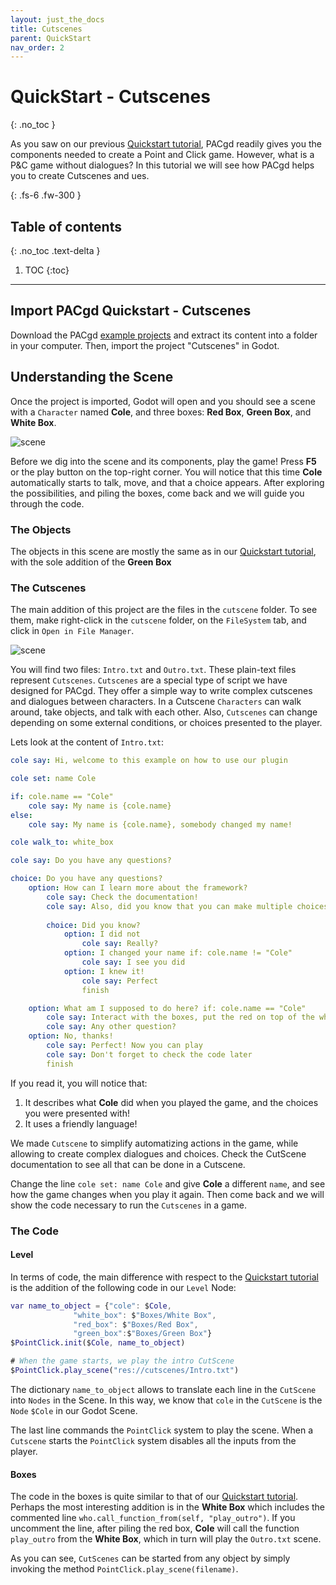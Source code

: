 ```yaml
---
layout: just_the_docs
title: Cutscenes
parent: QuickStart
nav_order: 2
---
```


# QuickStart - Cutscenes
{: .no_toc }

As you saw on our previous [Quickstart tutorial](/PACgd/docs/quickstart/basics),
PACgd readily gives you the components needed to create a Point and Click
game. However, what is a P&C game without dialogues? In this tutorial we will 
see how PACgd helps you to create Cutscenes and ues.

{: .fs-6 .fw-300 }

## Table of contents
{: .no_toc .text-delta }

1. TOC
{:toc}

---

## Import PACgd Quickstart - Cutscenes

Download the PACgd [example projects](https://github.com/gagdiez/PACgd_examples/archive/main.zip)
and extract its content into a folder in your computer. Then, import the
project "Cutscenes" in Godot.

## Understanding the Scene

Once the project is imported, Godot will open and you should see a scene with
a `Character` named **Cole**, and three boxes: **Red Box**, **Green Box**, and 
**White Box**.

![scene](/PACgd/docs/quickstart/images/scene2.png)

Before we dig into the scene and its components, play the game! Press **F5** or
the play button on the top-right corner. You will notice that this time
**Cole** automatically starts to talk, move, and that a choice appears. After
exploring the possibilities, and piling the boxes, come back and we will guide
you through the code.

### The Objects

The objects in this scene are mostly the same as in our 
[Quickstart tutorial](/PACgd/docs/quickstart/basics), with the sole addition of the
**Green Box**

### The Cutscenes

The main addition of this project are the files in the `cutscene` folder. To
see them, make right-click in the `cutscene` folder, on the `FileSystem` tab,
and click in `Open in File Manager`.

![scene](/PACgd/docs/quickstart/images/openinfile.png)

You will find two files: `Intro.txt` and `Outro.txt`. These plain-text files
represent `Cutscenes`. `Cutscenes` are a special type of script we have designed
for PACgd. They offer a simple way to write complex cutscenes and dialogues
between characters. In a Cutscene `Characters` can walk around, take objects,
and talk with each other. Also, `Cutscenes` can change depending on some external
conditions, or choices presented to the player.

Lets look at the content of `Intro.txt`:

```yaml
cole say: Hi, welcome to this example on how to use our plugin

cole set: name Cole

if: cole.name == "Cole"
	cole say: My name is {cole.name}
else:
	cole say: My name is {cole.name}, somebody changed my name!

cole walk_to: white_box

cole say: Do you have any questions?

choice: Do you have any questions?
	option: How can I learn more about the framework? 
		cole say: Check the documentation!
		cole say: Also, did you know that you can make multiple choices?
		
		choice: Did you know?
			option: I did not
				cole say: Really?
			option: I changed your name	if: cole.name != "Cole"
				cole say: I see you did
			option: I knew it!
				cole say: Perfect
				finish

	option: What am I supposed to do here? if: cole.name == "Cole"
		cole say: Interact with the boxes, put the red on top of the white one
		cole say: Any other question?
	option: No, thanks!
		cole say: Perfect! Now you can play
		cole say: Don't forget to check the code later
		finish
```

If you read it, you will notice that:
1. It describes what **Cole** did when you played the game, and the choices you
were presented with!
2. It uses a friendly language!

We made `Cutscene` to simplify automatizing actions in the game, while allowing
to create complex dialogues and choices. Check the CutScene documentation to see
all that can be done in a Cutscene.

Change the line `cole set: name Cole` and give **Cole** a different `name`, and
see how the game changes when you play it again. Then come back and we will
show the code necessary to run the `Cutscenes` in a game.

### The Code

#### Level

In terms of code, the main difference with respect to the
[Quickstart tutorial](/PACgd/docs/quickstart/basics) is the addition of the following
code in our `Level` Node:

```gd
var name_to_object = {"cole": $Cole,
		      "white_box": $"Boxes/White Box",
		      "red_box": $"Boxes/Red Box",
		      "green_box":$"Boxes/Green Box"}
$PointClick.init($Cole, name_to_object)

# When the game starts, we play the intro CutScene
$PointClick.play_scene("res://cutscenes/Intro.txt")
```

The dictionary `name_to_object` allows to translate each line in the `CutScene`
into `Nodes` in the Scene. In this way, we know that `cole` in the `CutScene`
is the `Node` `$Cole` in our Godot Scene.

The last line commands the `PointClick` system to play the scene. When a
`Cutscene` starts the `PointClick` system disables all the inputs from the
player.

#### Boxes

The code in the boxes is quite similar to that of our [Quickstart tutorial](/PACgd/docs/quickstart/basics).
Perhaps the most interesting addition is in the **White Box** which includes the
commented line `who.call_function_from(self, "play_outro")`. If you uncomment
the line, after piling the red box, **Cole** will call the function `play_outro`
from the **White Box**, which in turn will play the `Outro.txt` scene.

As you can see, `CutScenes` can be started from any object by simply invoking the
method `PointClick.play_scene(filename)`.

